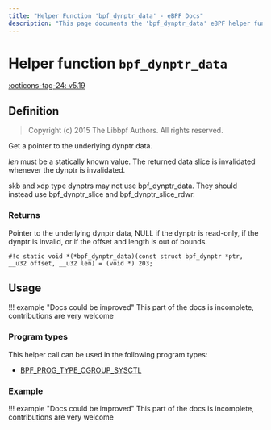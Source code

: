 ```yaml
---
title: "Helper Function 'bpf_dynptr_data' - eBPF Docs"
description: "This page documents the 'bpf_dynptr_data' eBPF helper function, including its defintion, usage, program types that can use it, and examples."
---
```

# Helper function `bpf_dynptr_data`

<!-- [FEATURE_TAG](bpf_dynptr_data) -->
[:octicons-tag-24: v5.19](https://github.com/torvalds/linux/commit/34d4ef5775f776ec4b0d53a02d588bf3195cada6)
<!-- [/FEATURE_TAG] -->

## Definition

> Copyright (c) 2015 The Libbpf Authors. All rights reserved.


<!-- [HELPER_FUNC_DEF] -->
Get a pointer to the underlying dynptr data.

_len_ must be a statically known value. The returned data slice is invalidated whenever the dynptr is invalidated.

skb and xdp type dynptrs may not use bpf_dynptr_data. They should instead use bpf_dynptr_slice and bpf_dynptr_slice_rdwr.

### Returns

Pointer to the underlying dynptr data, NULL if the dynptr is read-only, if the dynptr is invalid, or if the offset and length is out of bounds.

`#!c static void *(*bpf_dynptr_data)(const struct bpf_dynptr *ptr, __u32 offset, __u32 len) = (void *) 203;`
<!-- [/HELPER_FUNC_DEF] -->

## Usage

!!! example "Docs could be improved"
    This part of the docs is incomplete, contributions are very welcome

### Program types

This helper call can be used in the following program types:

<!-- DO NOT EDIT MANUALLY -->
<!-- [HELPER_FUNC_PROG_REF] -->
 * [BPF_PROG_TYPE_CGROUP_SYSCTL](../program-type/BPF_PROG_TYPE_CGROUP_SYSCTL.md)
<!-- [/HELPER_FUNC_PROG_REF] -->

### Example

!!! example "Docs could be improved"
    This part of the docs is incomplete, contributions are very welcome
